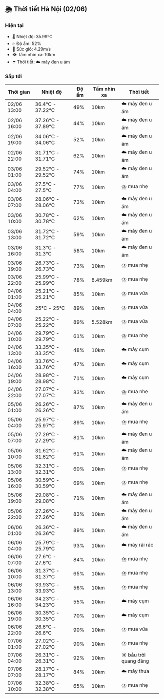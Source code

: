 ## 🌦️ Thời tiết Hà Nội (02/06)

### Hiện tại

- 🌡️ Nhiệt độ: 35.99℃
- 💦 Độ ẩm: 52%
- 💨 Sức gió: 4.29m/s
- 👁️ Tầm nhìn xa: 10km
- ☂️ Thời tiết: ☁️ mây đen u ám

### Sắp tới

| Thời gian | Nhiệt độ | Độ ẩm | Tầm nhìn xa | Thời tiết |
| --- | --- | --- | --- | --- |
| 02/06 13:00 | 36.4℃ - 37.22℃ | 49% | 10km | ☁️ mây đen u ám |
| 02/06 16:00 | 37.26℃ - 37.89℃ | 44% | 10km | ☁️ mây đen u ám |
| 02/06 19:00 | 34.06℃ - 34.06℃ | 52% | 10km | ☁️ mây đen u ám |
| 02/06 22:00 | 31.71℃ - 31.71℃ | 62% | 10km | ☁️ mây đen u ám |
| 03/06 01:00 | 29.52℃ - 29.52℃ | 74% | 10km | ☁️ mây đen u ám |
| 03/06 04:00 | 27.5℃ - 27.5℃ | 77% | 10km | ⛈️ mưa nhẹ |
| 03/06 07:00 | 28.06℃ - 28.06℃ | 73% | 10km | ☁️ mây đen u ám |
| 03/06 10:00 | 30.78℃ - 30.78℃ | 62% | 10km | ☁️ mây đen u ám |
| 03/06 13:00 | 31.72℃ - 31.72℃ | 59% | 10km | ☁️ mây đen u ám |
| 03/06 16:00 | 31.3℃ - 31.3℃ | 58% | 10km | ☁️ mây đen u ám |
| 03/06 19:00 | 26.73℃ - 26.73℃ | 73% | 10km | ⛈️ mưa nhẹ |
| 03/06 22:00 | 25.99℃ - 25.99℃ | 78% | 8.459km | ⛈️ mưa nhẹ |
| 04/06 01:00 | 25.21℃ - 25.21℃ | 85% | 10km | ⛈️ mưa vừa |
| 04/06 04:00 | 25℃ - 25℃ | 89% | 10km | ⛈️ mưa vừa |
| 04/06 07:00 | 25.22℃ - 25.22℃ | 89% | 5.528km | ⛈️ mưa vừa |
| 04/06 10:00 | 29.79℃ - 29.79℃ | 61% | 10km | ⛈️ mưa nhẹ |
| 04/06 13:00 | 33.35℃ - 33.35℃ | 48% | 10km | ☁️ mây cụm |
| 04/06 16:00 | 33.76℃ - 33.76℃ | 47% | 10km | ☁️ mây cụm |
| 04/06 19:00 | 28.98℃ - 28.98℃ | 71% | 10km | ☁️ mây cụm |
| 04/06 22:00 | 27.07℃ - 27.07℃ | 83% | 10km | ⛈️ mưa nhẹ |
| 05/06 01:00 | 26.26℃ - 26.26℃ | 87% | 10km | ☁️ mây đen u ám |
| 05/06 04:00 | 25.97℃ - 25.97℃ | 89% | 10km | ⛈️ mưa nhẹ |
| 05/06 07:00 | 27.29℃ - 27.29℃ | 81% | 10km | ☁️ mây đen u ám |
| 05/06 10:00 | 31.62℃ - 31.62℃ | 61% | 10km | ☁️ mây đen u ám |
| 05/06 13:00 | 32.31℃ - 32.31℃ | 60% | 10km | ⛈️ mưa nhẹ |
| 05/06 16:00 | 30.59℃ - 30.59℃ | 69% | 10km | ⛈️ mưa nhẹ |
| 05/06 19:00 | 29.08℃ - 29.08℃ | 71% | 10km | ☁️ mây đen u ám |
| 05/06 22:00 | 27.26℃ - 27.26℃ | 83% | 10km | ☁️ mây đen u ám |
| 06/06 01:00 | 26.36℃ - 26.36℃ | 89% | 10km | ☁️ mây đen u ám |
| 06/06 04:00 | 25.79℃ - 25.79℃ | 93% | 10km | ☁️ mây rải rác |
| 06/06 07:00 | 27.6℃ - 27.6℃ | 84% | 10km | ⛈️ mưa nhẹ |
| 06/06 10:00 | 31.37℃ - 31.37℃ | 65% | 10km | ⛈️ mưa nhẹ |
| 06/06 13:00 | 33.93℃ - 33.93℃ | 56% | 10km | ⛈️ mưa nhẹ |
| 06/06 16:00 | 34.23℃ - 34.23℃ | 55% | 10km | ☁️ mây cụm |
| 06/06 19:00 | 30.35℃ - 30.35℃ | 70% | 10km | ☁️ mây cụm |
| 06/06 22:00 | 26.6℃ - 26.6℃ | 90% | 10km | ⛈️ mưa vừa |
| 07/06 01:00 | 27.02℃ - 27.02℃ | 90% | 10km | ⛈️ mưa nhẹ |
| 07/06 04:00 | 26.31℃ - 26.31℃ | 92% | 10km | ☀️ bầu trời quang đãng |
| 07/06 07:00 | 28.17℃ - 28.17℃ | 84% | 10km | ☁️ mây thưa |
| 07/06 10:00 | 32.38℃ - 32.38℃ | 65% | 10km | ⛈️ mưa nhẹ |
